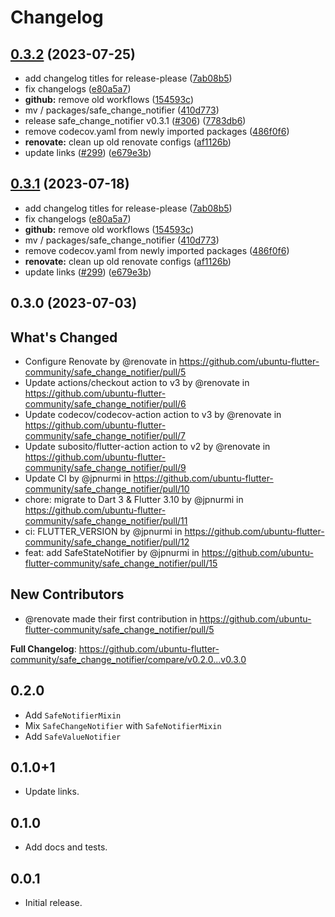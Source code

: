 # Changelog

## [0.3.2](https://github.com/d-loose/ubuntu-flutter-plugins/compare/safe_change_notifier-v0.3.1...safe_change_notifier-v0.3.2) (2023-07-25)


* add changelog titles for release-please ([7ab08b5](https://github.com/d-loose/ubuntu-flutter-plugins/commit/7ab08b564ce1c4819f0a5245f9d814baa492e5da))
* fix changelogs ([e80a5a7](https://github.com/d-loose/ubuntu-flutter-plugins/commit/e80a5a75e31e983bf6ebad7d7ba76f26f98ccbbc))
* **github:** remove old workflows ([154593c](https://github.com/d-loose/ubuntu-flutter-plugins/commit/154593c71e41672e830d3dc208231de10fd86b4e))
* mv / packages/safe_change_notifier ([410d773](https://github.com/d-loose/ubuntu-flutter-plugins/commit/410d7733db475aaaf3e718a58052b4dfa306e7b8))
* release safe_change_notifier v0.3.1 ([#306](https://github.com/d-loose/ubuntu-flutter-plugins/issues/306)) ([7783db6](https://github.com/d-loose/ubuntu-flutter-plugins/commit/7783db63ee2c965c613cf250ec9f3721e70cc431))
* remove codecov.yaml from newly imported packages ([486f0f6](https://github.com/d-loose/ubuntu-flutter-plugins/commit/486f0f696ab14f9d068a1cbae561152834c3a129))
* **renovate:** clean up old renovate configs ([af1126b](https://github.com/d-loose/ubuntu-flutter-plugins/commit/af1126ba62d60fb411ddb0b29e326f0f51a6b297))
* update links ([#299](https://github.com/d-loose/ubuntu-flutter-plugins/issues/299)) ([e679e3b](https://github.com/d-loose/ubuntu-flutter-plugins/commit/e679e3b3a8a6316a0fc56e9695a6798d26f3929b))

## [0.3.1](https://github.com/canonical/ubuntu-flutter-plugins/compare/safe_change_notifier-v0.3.0...safe_change_notifier-v0.3.1) (2023-07-18)


* add changelog titles for release-please ([7ab08b5](https://github.com/canonical/ubuntu-flutter-plugins/commit/7ab08b564ce1c4819f0a5245f9d814baa492e5da))
* fix changelogs ([e80a5a7](https://github.com/canonical/ubuntu-flutter-plugins/commit/e80a5a75e31e983bf6ebad7d7ba76f26f98ccbbc))
* **github:** remove old workflows ([154593c](https://github.com/canonical/ubuntu-flutter-plugins/commit/154593c71e41672e830d3dc208231de10fd86b4e))
* mv / packages/safe_change_notifier ([410d773](https://github.com/canonical/ubuntu-flutter-plugins/commit/410d7733db475aaaf3e718a58052b4dfa306e7b8))
* remove codecov.yaml from newly imported packages ([486f0f6](https://github.com/canonical/ubuntu-flutter-plugins/commit/486f0f696ab14f9d068a1cbae561152834c3a129))
* **renovate:** clean up old renovate configs ([af1126b](https://github.com/canonical/ubuntu-flutter-plugins/commit/af1126ba62d60fb411ddb0b29e326f0f51a6b297))
* update links ([#299](https://github.com/canonical/ubuntu-flutter-plugins/issues/299)) ([e679e3b](https://github.com/canonical/ubuntu-flutter-plugins/commit/e679e3b3a8a6316a0fc56e9695a6798d26f3929b))

## 0.3.0 (2023-07-03)

## What's Changed
* Configure Renovate by @renovate in https://github.com/ubuntu-flutter-community/safe_change_notifier/pull/5
* Update actions/checkout action to v3 by @renovate in https://github.com/ubuntu-flutter-community/safe_change_notifier/pull/6
* Update codecov/codecov-action action to v3 by @renovate in https://github.com/ubuntu-flutter-community/safe_change_notifier/pull/7
* Update subosito/flutter-action action to v2 by @renovate in https://github.com/ubuntu-flutter-community/safe_change_notifier/pull/9
* Update CI by @jpnurmi in https://github.com/ubuntu-flutter-community/safe_change_notifier/pull/10
* chore: migrate to Dart 3 & Flutter 3.10 by @jpnurmi in https://github.com/ubuntu-flutter-community/safe_change_notifier/pull/11
* ci: FLUTTER_VERSION by @jpnurmi in https://github.com/ubuntu-flutter-community/safe_change_notifier/pull/12
* feat: add SafeStateNotifier by @jpnurmi in https://github.com/ubuntu-flutter-community/safe_change_notifier/pull/15

## New Contributors
* @renovate made their first contribution in https://github.com/ubuntu-flutter-community/safe_change_notifier/pull/5

**Full Changelog**: https://github.com/ubuntu-flutter-community/safe_change_notifier/compare/v0.2.0...v0.3.0

## 0.2.0

* Add `SafeNotifierMixin`
* Mix `SafeChangeNotifier` with `SafeNotifierMixin`
* Add `SafeValueNotifier`

## 0.1.0+1

* Update links.

## 0.1.0

* Add docs and tests.

## 0.0.1

* Initial release.
